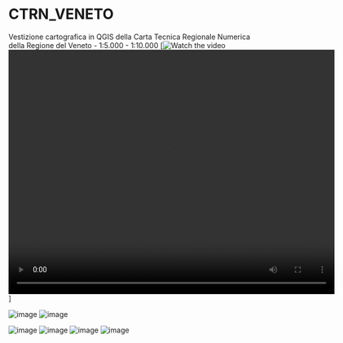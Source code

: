 # CTRN_VENETO
Vestizione cartografica in QGIS della Carta Tecnica Regionale Numerica della Regione del Veneto - 1:5.000 - 1:10.000
[![Watch the video](https://github.com/bettellam/CTRN_VENETO/assets/23143342/085b0e41-857a-49e8-86d5-9f506e812e21)<video width="640" height="480" autoplay>
  <source src="https://github.com/bettellam/CTRN_VENETO/raw/main/gpkg_GBO_ETRF2000U32_r.mp4" type="video/mp4">Demo...</video>]

![image](https://github.com/bettellam/CTRN_VENETO/assets/23143342/0c193853-091f-41d3-84f9-60298266745a)
![image](https://github.com/bettellam/CTRN_VENETO/assets/23143342/95e50a68-958c-4e11-a133-c5a5c83c6203)

![image](https://github.com/bettellam/CTRN_VENETO/assets/23143342/46241a30-cdba-4b8b-88ac-db001155ef6d)
![image](https://github.com/bettellam/CTRN_VENETO/assets/23143342/309ccf70-fa1b-4cb3-90c0-63da65c99479)
![image](https://github.com/bettellam/CTRN_VENETO/assets/23143342/a9ce744e-0a4d-41b2-ba0e-bef03c8d4b1c)
![image](https://github.com/bettellam/CTRN_VENETO/assets/23143342/daf33fd5-25fa-4634-9297-fa434e1d340d)





